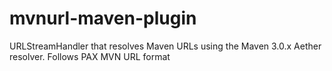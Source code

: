 mvnurl-maven-plugin
===================

URLStreamHandler that resolves Maven URLs using the Maven 3.0.x Aether resolver. Follows PAX MVN URL format
